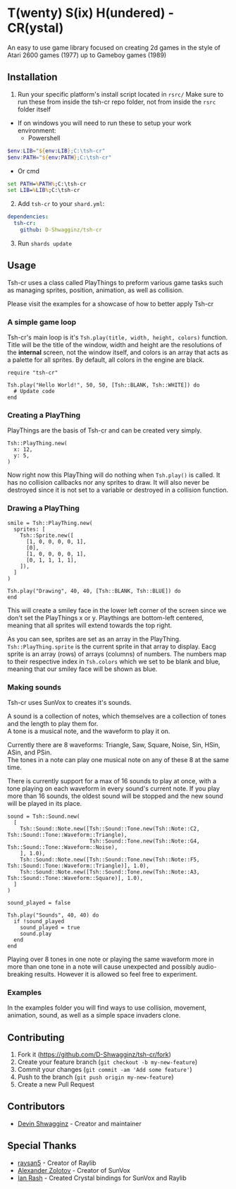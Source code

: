 # T(wenty) S(ix) H(undered) - CR(ystal)

An easy to use game library focused on creating 2d games
in the style of Atari 2600 games (1977) up to Gameboy games (1989)

## Installation

1. Run your specific platform's install script located in `rsrc/`
   Make sure to run these from inside the tsh-cr repo folder,
   not from inside the `rsrc` folder itself

- If on windows you will need to run these to setup your work environment:
  - Powershell
```powershell
$env:LIB="${env:LIB};C:\tsh-cr"
$env:PATH="${env:PATH};C:\tsh-cr"
```
  - Or cmd
```cmd
set PATH=%PATH%;C:\tsh-cr
set LIB=%LIB%;C:\tsh-cr
```

2. Add `tsh-cr` to your `shard.yml`:
```yml
dependencies:
  tsh-cr:
    github: D-Shwagginz/tsh-cr
```

3. Run `shards update`

## Usage

Tsh-cr uses a class called PlayThings to preform
various game tasks such as managing sprites,
position, animation, as well as collision.

Please visit the examples for a showcase of how to better apply Tsh-cr

### A simple game loop

Tsh-cr's main loop is it's `Tsh.play(title, width, height, colors)` function.<br>
Title will be the title of the window, width and height are the resolutions
of the **internal** screen, not the window itself, and colors is an array
that acts as a palette for all sprites. By default, all colors in the engine are black.

```crystal
require "tsh-cr"

Tsh.play("Hello World!", 50, 50, [Tsh::BLANK, Tsh::WHITE]) do
  # Update code
end
```

### Creating a PlayThing

PlayThings are the basis of Tsh-cr and can be created very simply.

```crystal
Tsh::PlayThing.new(
  x: 12,
  y: 5,
)
```

Now right now this PlayThing will do nothing when `Tsh.play()` is called.
It has no collision callbacks nor any sprites to draw. It will also
never be destroyed since it is not set to a variable or destroyed
in a collision function.<br>

### Drawing a PlayThing

```crystal
smile = Tsh::PlayThing.new(
  sprites: [
    Tsh::Sprite.new([
      [1, 0, 0, 0, 0, 1],
      [0],
      [1, 0, 0, 0, 0, 1],
      [0, 1, 1, 1, 1],
    ]),
  ]
)

Tsh.play("Drawing", 40, 40, [Tsh::BLANK, Tsh::BLUE]) do
end
```

This will create a smiley face in the lower left corner of the
screen since we don't set the PlayThings x or y. Playthings are bottom-left centered,
meaning that all sprites will extend towards the top right.

As you can see, sprites are set as an array in the PlayThing. `Tsh::PlayThing.sprite` is the
current sprite in that array to display. Eacg sprite is an array (rows) of arrays (columns)
of numbers. The numbers map to their respective index in `Tsh.colors` which we set to be blank and blue,
meaning that our smiley face will be shown as blue.

### Making sounds

Tsh-cr uses SunVox to creates it's sounds.

A sound is a collection of notes, which themselves are a collection of tones and the length to play them for.<br>
A tone is a musical note, and the waveform to play it on.

Currently there are 8 waveforms: Triangle, Saw, Square, Noise, Sin, HSin, ASin, and PSin.<br>
The tones in a note can play one musical note on any of these 8 at the same time.

There is currently support for a max of 16 sounds to play at once, with a tone playing on each waveform in
every sound's current note. If you play more than 16 sounds, the oldest sound will be stopped and the new sound
will be played in its place.

```crystal
sound = Tsh::Sound.new(
  [
    Tsh::Sound::Note.new([Tsh::Sound::Tone.new(Tsh::Note::C2, Tsh::Sound::Tone::Waveform::Triangle),
                          Tsh::Sound::Tone.new(Tsh::Note::G4, Tsh::Sound::Tone::Waveform::Noise),
    ], 1.0),
    Tsh::Sound::Note.new([Tsh::Sound::Tone.new(Tsh::Note::F5, Tsh::Sound::Tone::Waveform::Triangle)], 1.0),
    Tsh::Sound::Note.new([Tsh::Sound::Tone.new(Tsh::Note::A3, Tsh::Sound::Tone::Waveform::Square)], 1.0),
  ]
)

sound_played = false

Tsh.play("Sounds", 40, 40) do
  if !sound_played
    sound_played = true
    sound.play
  end
end
```

Playing over 8 tones in one note or playing the same waveform more in more than one tone in a note
will cause unexpected and possibly audio-breaking results. However it is allowed so feel free to experiment.

### Examples

In the examples folder you will find ways to use collision, movement,
animation, sound, as well as a simple space invaders clone.

## Contributing

1. Fork it (<https://github.com/D-Shwagginz/tsh-cr/fork>)
2. Create your feature branch (`git checkout -b my-new-feature`)
3. Commit your changes (`git commit -am 'Add some feature'`)
4. Push to the branch (`git push origin my-new-feature`)
5. Create a new Pull Request

## Contributors

- [Devin Shwagginz](https://github.com/D-Shwagginz) - Creator and maintainer

## Special Thanks

- [raysan5](https://github.com/raysan5) - Creator of Raylib
- [Alexander Zolotov](https://warmplace.ru) - Creator of SunVox
- [Ian Rash](https://github.com/sol-vin) - Created Crystal bindings for SunVox and Raylib